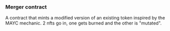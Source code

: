 ### Merger contract

A contract that mints a modified version of an existing token inspired by the MAYC mechanic.
2 nfts go in, one gets burned and the other is "mutated".
